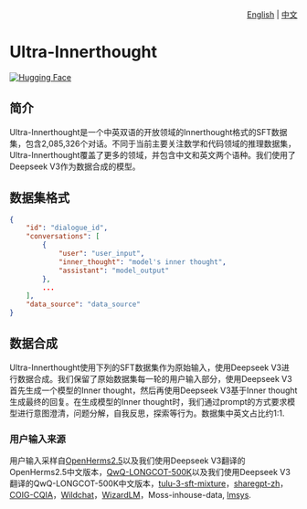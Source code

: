 <div align="right">
    <a href="README.md">English</a> | <a href="README_zh.md">中文</a>
</div>

# Ultra-Innerthought

[![Hugging Face](https://img.shields.io/badge/🤗%20Hugging%20Face-Ultra--Innerthought-blue)](https://huggingface.co/datasets/fnlp/Ultra-Innerthought)

## 简介
Ultra-Innerthought是一个中英双语的开放领域的Innerthought格式的SFT数据集，包含2,085,326个对话。不同于当前主要关注数学和代码领域的推理数据集，Ultra-Innerthought覆盖了更多的领域，并包含中文和英文两个语种。我们使用了Deepseek V3作为数据合成的模型。

## 数据集格式
```json
{
    "id": "dialogue_id",
    "conversations": [
        {
            "user": "user_input",
            "inner_thought": "model's inner thought",
            "assistant": "model_output"
        },
        ...
    ],
    "data_source": "data_source"
}
```

## 数据合成
Ultra-Innerthought使用下列的SFT数据集作为原始输入，使用Deepseek V3进行数据合成。我们保留了原始数据集每一轮的用户输入部分，使用Deepseek V3首先生成一个模型的Inner thought，然后再使用Deepseek V3基于Inner thought生成最终的回复。在生成模型的Inner thought时，我们通过prompt的方式要求模型进行意图澄清，问题分解，自我反思，探索等行为。数据集中英文占比约1:1.

### 用户输入来源
用户输入采样自[OpenHerms2.5](https://huggingface.co/datasets/teknium/OpenHermes-2.5)以及我们使用Deepseek V3翻译的OpenHerms2.5中文版本，[QwQ-LONGCOT-500K](https://huggingface.co/datasets/PowerInfer/QWQ-LONGCOT-500K)以及我们使用Deepseek V3翻译的QwQ-LONGCOT-500K中文版本，[tulu-3-sft-mixture](https://huggingface.co/datasets/allenai/tulu-3-sft-mixture)，[sharegpt-zh](https://huggingface.co/datasets/kimnt93/zh-sharegpt)，[COIG-CQIA](https://huggingface.co/datasets/m-a-p/COIG-CQIA)，[Wildchat](https://huggingface.co/datasets/allenai/WildChat-1M)，[WizardLM](https://huggingface.co/datasets/WizardLMTeam/WizardLM_evol_instruct_70k)，Moss-inhouse-data, [lmsys](https://huggingface.co/datasets/lmsys/lmsys-chat-1m).